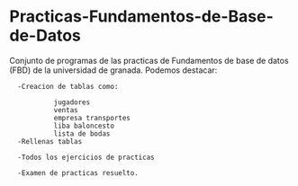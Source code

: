 Practicas-Fundamentos-de-Base-de-Datos
======================================

Conjunto de programas de las practicas de Fundamentos de base de datos (FBD) de la universidad de granada. 
Podemos destacar:

	  -Creacion de tablas como:
			
			   jugadores
			   ventas
			   empresa transportes
			   liba baloncesto
			   lista de bodas
	  -Rellenas tablas
	
	  -Todos los ejercicios de practicas
	
	  -Examen de practicas resuelto.
